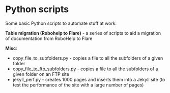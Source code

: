 # Python scripts
Some basic Python scripts to automate stuff at work.

**Table migration (Robohelp to Flare)** - a series of scripts to aid a migration of documentation from RoboHelp to Flare


**Misc**:
* copy_file_to_subfolders.py - copies a file to all the subfolders of a given folder
* copy_file_to_ftp_subfolders.py - copies a file to all the subfolders of a given folder on an FTP site
* jekyll_perf.py - creates 1000 pages and inserts them into a Jekyll site (to test the performance of the site with a large number of pages)
